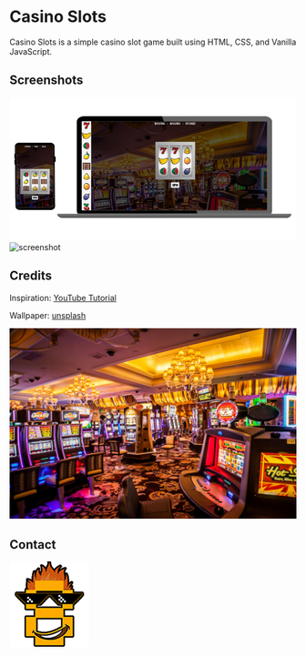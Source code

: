 # Casino Slots

Casino Slots is a simple casino slot game built using HTML, CSS, and Vanilla JavaScript.

## Screenshots

![screenshot](./assets/casinoReadme.png)
![screenshot](./assets/readme.gif)

## Credits

Inspiration:
[YouTube Tutorial](https://www.youtube.com/watch?v=boI2B4Gpp34&t=1487s)

Wallpaper:
[unsplash](https://www.unsplash.com)

![screenshot](./assets/casino.jpg)

## Contact

[![contactIcon](./assets/8bit-smallContact.png)](https://ryanfann.netlify.app/)
